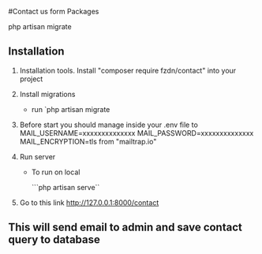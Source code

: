 #Contact us form Packages

php artisan migrate
## Installation

1. Installation tools. Install "composer require fzdn/contact" into your project
    
2. Install migrations
    * run `php artisan migrate
3. Before start you should manage inside your .env file to 
MAIL_USERNAME=xxxxxxxxxxxxxx
MAIL_PASSWORD=xxxxxxxxxxxxxx
MAIL_ENCRYPTION=tls    from "mailtrap.io"
4. Run server
    * To run on local

        ```php artisan serve``
        
5. Go to this link    http://127.0.0.1:8000/contact
   
## This will send email to admin and save contact query to database 
